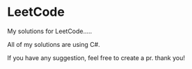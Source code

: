 # LeetCode

My solutions for LeetCode.....

All of my solutions are using C#.

If you have any suggestion, feel free to create a pr.
thank you!

